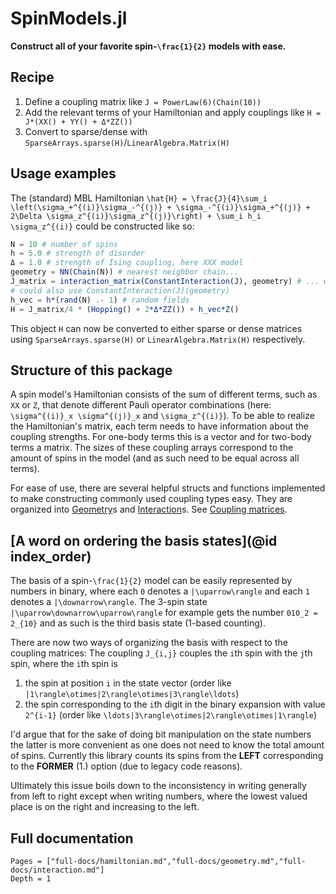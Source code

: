 # SpinModels.jl

**Construct all of your favorite spin-``\frac{1}{2}`` models with ease.**

## Recipe
1. Define a coupling matrix like `J = PowerLaw(6)(Chain(10))`
2. Add the relevant terms of your Hamiltonian and apply couplings like `H = J*(XX() + YY() + Δ*ZZ())`
3. Convert to sparse/dense with `SparseArrays.sparse(H)`/`LinearAlgebra.Matrix(H)`

## Usage examples
The (standard) MBL Hamiltonian ``\hat{H} = \frac{J}{4}\sum_i \left(\sigma_+^{(i)}\sigma_-^{(j)} + \sigma_-^{(i)}\sigma_+^{(j)} + 2\Delta \sigma_z^{(i)}\sigma_z^{(j)}\right) + \sum_i h_i \sigma_z^{(i)}`` could be constructed like so:
```julia
N = 10 # number of spins
h = 5.0 # strength of disorder
Δ = 1.0 # strength of Ising coupling, here XXX model
geometry = NN(Chain(N)) # nearest neighbor chain...
J_matrix = interaction_matrix(ConstantInteraction(J), geometry) # ... with constant interactions
# could also use ConstantInteraction(J)(geometry)
h_vec = h*(rand(N) .- 1) # random fields
H = J_matrix/4 * (Hopping() + 2*Δ*ZZ()) + h_vec*Z()
```

This object ```H``` can now be converted to either sparse or dense matrices using `SparseArrays.sparse(H)` or `LinearAlgebra.Matrix(H)` respectively.

## Structure of this package
A spin model's Hamiltonian consists of the sum of different terms, such as `XX` or `Z`, that denote different Pauli operator combinations (here: ``\sigma^{(i)}_x \sigma^{(j)}_x`` and ``\sigma_z^{(i)}``). To be able to realize the Hamiltonian's matrix, each term needs to have information about the coupling strengths. For one-body terms this is a vector and for two-body terms a matrix. The sizes of these coupling arrays correspond to the amount of spins in the model (and as such need to be equal across all terms).

For ease of use, there are several helpful structs and functions implemented to make constructing commonly used coupling types easy. They are organized into [Geometry](@ref)s and [Interaction](@ref)s. See [Coupling matrices](@ref).

## [A word on ordering the basis states](@id index_order)
The basis of a spin-``\frac{1}{2}`` model can be easily represented by numbers in binary, where each ``0`` denotes a ``|\uparrow\rangle`` and each ``1`` denotes a ``|\downarrow\rangle``. The 3-spin state ``|\uparrow\downarrow\uparrow\rangle`` for example gets the number ``010_2 = 2_{10}`` and as such is the third basis state (1-based counting).

There are now two ways of organizing the basis with respect to the coupling matrices:
The coupling ``J_{i,j}`` couples the ``i``th spin with the ``j``th spin, where the ``i``th spin is
1. the spin at position ``i`` in the state vector (order like ``|1\rangle\otimes|2\rangle\otimes|3\rangle\ldots``)
2. the spin corresponding to the ``i``th digit in the binary expansion with value ``2^{i-1}`` (order like ``\ldots|3\rangle\otimes|2\rangle\otimes|1\rangle``)

I'd argue that for the sake of doing bit manipulation on the state numbers the latter is more convenient as one does not need to know the total amount of spins. Currently this library counts its spins from the **LEFT** corresponding to the **FORMER** (1.) option (due to legacy code reasons).

Ultimately this issue boils down to the inconsistency in writing generally from left to right except when writing numbers, where the lowest valued place is on the right and increasing to the left.

## Full documentation
```@contents
Pages = ["full-docs/hamiltonian.md","full-docs/geometry.md","full-docs/interaction.md"]
Depth = 1
```
